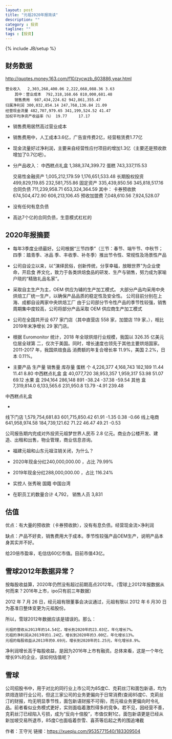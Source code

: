 ```yaml
---
layout: post
title: "元祖2020年报简读"
description: ""
category : 投资
tagline: ""
tags : [投资]
---
```

{% include JB/setup %}

## 财务数据
http://quotes.money.163.com/f10/zycwzb_603886,year.html

    营业收入   2,303,268,400.06 2,222,668,088.36 3.63
        其中：营业成本  792,318,168.66 810,000,681.48
        销售费用  987,434,224.62 942,861,355.47
    归属净利润 300,032,854.14 247,768,136.84 21.09 
    经营现金流量 482,707,979.65 341,199,524.52 41.47
    加权平均净资产收益率（%） 19.77     17.17

* 销售费用居然高过营业成本
* 销售费用中，人工成本3.6亿，广告宣传费2亿，经营租赁费1.77亿
* 现金流量好过净利润，主要来自经营性应付项目的增加1.3亿（主要还是预收款增加了0.7亿吧）。
* 分产品收入：
中西糕点礼盒 1,388,374,399.72 
蛋糕 743,337,115.53 


    交易性金融资产  1,005,212,179.59 1,176,651,533.48
    长期股权投资  499,829,119.85 232,581,755.86
    固定资产  335,439,850.56 345,818,517.16
    合同负债  711,239,958.71  653,324,364.59
    其中：
            卡券预收款 674,504,472.90 606,213,106.45
            预收加盟费 7,048,610.56 7,924,528.07


* 没有任何有息负债
* 高达7个亿的合同负债，生意模式杠杠的



## 2020年报摘要
* 每年3季度业绩最好。公司根据“三节四季”（三节：春节、端午节、中秋节；四季：踏青季、冰品
季、丰收季、补冬季）推出节令性、常规性及场景性产品

* 公司自设立以来，以“演绎民俗，创新传统，分享幸福，放眼世界”为企业使命，开启食
养文化，致力于各类烘焙食品的研发、生产与销售，努力成为家喻户晓的“精致礼品名家”。

* 采取自主生产为主，OEM 供应为辅的生产加工模式。
大部分产品均采用中央烘焙工厂统一生产，以确保产品品质的稳定性及安全性。
公司目前分别在上海、成都自设两家中央烘焙工厂
由于公司部分节令性产品的季节性较强，销售周期集中度较高，公司将部分产品采取 OEM
供应商生产加工模式

* 公司在全国共开设 677 家门店（其中直营店 558 家，加盟店 119 家，），相比 2019年末净增长 29 家门店。

* 根据 Euromonitor 统计，2018 年全球烘焙行业规模，我国以 326.35 亿美元位居全球第
二，仅次于美国。同时，增长速度也领先于其他主要烘焙国家。2011-2017 年，我国烘焙食品
消费额的年复合增长率 11.9%，美国 2.2%，日本 0.11%。

* 主要产品 生产量 销售量 库存量
蛋糕 个 4,226,377 4,168,743 182,189     11.44 11.41 8.80
中西糕点礼盒 盒 40,077,720 38,953,357 1,959,317     53.98 51.07 69.12
水果 盒 294,164 286,148 891     -38.24 -37.38 -59.54
其他 盒 7,319,814.0 6,133,565.6 231,950.8   13.79 -4.91 239.48

中西糕点礼盒

* 
线下门店 1,579,754,681.83   601,715,850.42 61.91 -1.35 0.38 -0.66
线上电商 641,958,974.58     184,739,121.62 71.22 46.47 49.21 -0.53

公司报告期内完成对外投资元祖梦世界人民币 2.8 亿元。商业办公楼开发、建造、出租和出售，物业管理，商业信息咨询。

* 福建元祖和山东元祖注销关闭，为什么？

* 2020年现金分红240,000,000.00 ，占比 79.99%
* 2019年现金分红288,000,000.00 ，占比 116.24%

* 实控人 张秀琬 国籍 中国台湾

* 在职员工的数量合计 4,792， 销售人员 3,831


## 估值

优点：有大量的预收款（卡券预收款），没有有息负债。经营现金流>净利润

缺点：产品不好卖，销售费用大于成本。季节性较强产品OEM生产，说明产品本身其实并不好。

给20倍市盈率，毛估估60亿市值。目前市值43亿。

## 雪球2012年数据异常？
按每股收益算，2020年仍然没有超过前期高点2012年。（雪球上2012年报数据从何而来？2016年上市，ipo只有前三年数据）

2012 年 7 月 26 日，经元祖有限董事会决议通过，元祖有限以 2012 年 6 月30 日为基准日整体变更为元祖股份。

所以，雪球2012年数据应该是错误的。那么：

    元祖的营收从2013年的14.54亿，增长到2020年的23.03亿，年化增长7%。
    元祖的净利润从2013年的1.24亿，增长到2020年的3.00亿，年化增长13%。
    元祖的每股收益从2013年的0.69元，增长到2020年的1.25元，年化增长8.9%。

净利润增长高于每股收益，是因为2016年上市有融资。总体来看，这是一个年化增长9%的企业，该如何估值呢？


## 雪球

公司招股书中，用于对比的同行业上市公司为85度C、克莉丝汀和面包新语，均为烘焙连锁行业公司，但这三家公司的业务更偏向于日常消费(查阅85度C、克莉丝汀的财报，均无明显季节性，面包新语财报不可得)，而元祖业务更偏向时令礼品。前者看似业务模式更好，实则面临着激烈得多的竞争。君不见，因经营不善，克莉丝汀已经陷入亏损，成为“反向十倍股”，市值仅剩1亿，面包新语更是已经从新加坡交易所退市，85度C也面临着奈雪、喜茶等后起之秀的围追堵截

作者：王守光
链接：https://xueqiu.com/9535771540/183309504
